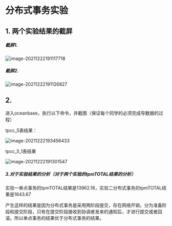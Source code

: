 # **分布式事务实验**

## 1. 两个实验结果的截屏

##### 截屏1.

![image-20211222191117718](C:\Users\asus\AppData\Roaming\Typora\typora-user-images\image-20211222191117718.png)

##### 截屏2.

![image-20211222191126827](C:\Users\asus\AppData\Roaming\Typora\typora-user-images\image-20211222191126827.png)



## 2.

进⼊oceanbase，执⾏以下命令，并截图（保证每个同学的必须完成导数据的过程）

tpcc_5表结果：

![image-20211222193456433](C:\Users\asus\AppData\Roaming\Typora\typora-user-images\image-20211222193456433.png)

tpcc_5_1表结果

![image-20211222191301547](C:\Users\asus\AppData\Roaming\Typora\typora-user-images\image-20211222191301547.png)

##### 3.对于实验结果的分析（对于两个实验的tpmTOTAL结果的分析）

实验一单点事务的tpmTOTAL结果是13962.18，实验二分布式事务的tpmTOTAL结果是1643.67

产生这样的结果是因为分布式事务是采用两阶段提交，存在网络开销，分为准备阶段和提交阶段，只有在提交阶段接收到协调者发来的通知后，才进行提交或者回滚。所以单点事务的结果优于分布式事务的结果。